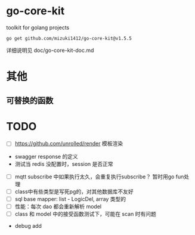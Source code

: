
# go-core-kit

toolkit for golang projects

`go get github.com/mizuki1412/go-core-kit@v1.5.5`

详细说明见 doc/go-core-kit-doc.md

# 其他

## 可替换的函数

# TODO

- [ ] https://github.com/unrolled/render 模板渲染
- swagger response 的定义
- 测试当 redis 没配置时，session 是否正常
- [ ] mqtt subscribe 中如果执行太久，会重复执行subscribe？ 暂时用go fun处理
- [ ] class中有些类型是写死pg的，对其他数据库不友好
- [ ] sql base mapper: list - LogicDel, array 类型的
- [ ] 性能：每次 dao 都会重新解析 model
- [ ] class 和 model 中的接受函数测试下，可能在 scan 时有问题
- debug add